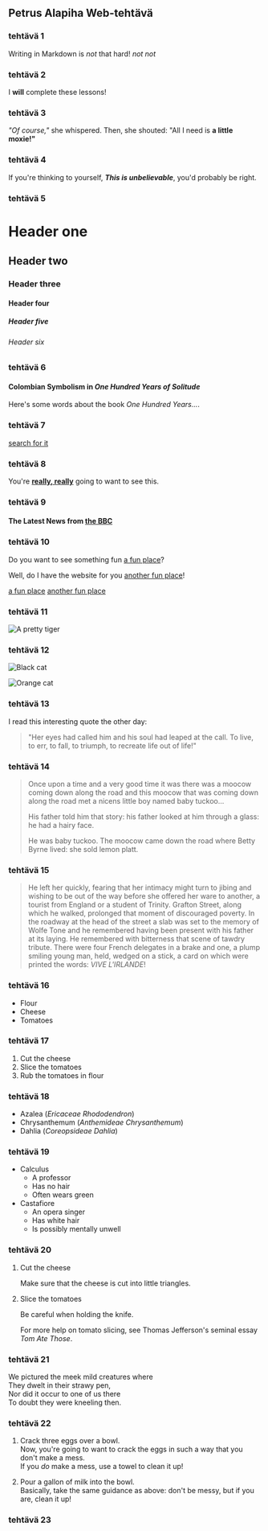 ## Petrus Alapiha Web-tehtävä

### tehtävä 1
Writing in Markdown is _not_ that hard!
*not*
_not_


### tehtävä 2
I **will** complete these lessons!


### tehtävä 3
*"Of course,"* she whispered. Then, she shouted: "All I need is **a little moxie!"**


### tehtävä 4
If you're thinking to yourself, **_This is unbelievable_**, you'd probably be right.


### tehtävä 5
# Header one
## Header two
### Header three
#### Header four
##### Header five
###### Header six

### tehtävä 6
#### Colombian Symbolism in _One Hundred Years of Solitude_

Here's some words about the book _One Hundred Years..._.

### tehtävä 7
[search for it](https://www.google.com)

### tehtävä 8
You're [**really, really**](https://www.dailykitten.com) going to want to see this.

### tehtävä 9
#### The Latest News from [the BBC](https://www.bbc.com/news)

### tehtävä 10
Do you want to see something fun [a fun place]?

Well, do I have the website for you [another fun place]!

[a fun place]: https://www.zombo.com
[another fun place]: https://www.stumbleupon.com

[a fun place]
[another fun place]

### tehtävä 11
![A pretty tiger](https://upload.wikimedia.org/wikipedia/commons/5/56/Tiger.50.jpg)


### tehtävä 12
![Black cat][Black]

![Orange cat][Orange]

[Black]: https://upload.wikimedia.org/wikipedia/commons/a/a3/81_INF_DIV_SSI.jpg
[Orange]: http://icons.iconarchive.com/icons/google/noto-emoji-animals-nature/256/22221-cat-icon.png

### tehtävä 13
I read this interesting quote the other day:

>"Her eyes had called him and his soul had leaped at the call. To live, to err, to fall, to triumph, to recreate life out of life!"

### tehtävä 14

>Once upon a time and a very good time it was there was a moocow coming down along the road and this moocow that was coming down along the road met a nicens little boy named baby tuckoo...
>
>His father told him that story: his father looked at him through a glass: he had a hairy face.
>
>He was baby tuckoo. The moocow came down the road where Betty Byrne lived: she sold lemon platt.

### tehtävä 15
>He left her quickly, fearing that her intimacy might turn to jibing and wishing to be out of the way before she offered her ware to another, a tourist from England or a student of Trinity. Grafton Street, along which he walked, prolonged that moment of discouraged poverty. In the roadway at the head of the street a slab was set to the memory of Wolfe Tone and he remembered having been present with his father at its laying. He remembered with bitterness that scene of tawdry tribute. There were four French delegates in a brake and one, a plump smiling young man, held, wedged on a stick, a card on which were printed the words: _VIVE L'IRLANDE_!

### tehtävä 16
* Flour
* Cheese
* Tomatoes
### tehtävä 17
1. Cut the cheese
2. Slice the tomatoes
3. Rub the tomatoes in flour

### tehtävä 18
* Azalea (_Ericaceae Rhododendron_)
* Chrysanthemum (_Anthemideae Chrysanthemum_)
* Dahlia (_Coreopsideae Dahlia_)

### tehtävä 19
* Calculus
  * A professor
  * Has no hair
  * Often wears green
* Castafiore
  * An opera singer 
  * Has white hair 
  * Is possibly mentally unwell

### tehtävä 20
1. Cut the cheese

   Make sure that the cheese is cut into little triangles.

2. Slice the tomatoes

   Be careful when holding the knife.
   
   For more help on tomato slicing, see Thomas Jefferson's seminal essay _Tom Ate Those_.

### tehtävä 21
We pictured the meek mild creatures where  
They dwelt in their strawy pen,  
Nor did it occur to one of us there  
To doubt they were kneeling then.

### tehtävä 22
1. Crack three eggs over a bowl.  
 Now, you're going to want to crack the eggs in such a way that you don't make a mess.  
 If you _do_ make a mess, use a towel to clean it up!

2. Pour a gallon of milk into the bowl.  
 Basically, take the same guidance as above: don't be messy, but if you are, clean it up!

 ### tehtävä 23
